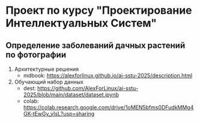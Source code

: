 # Проект по курсу "Проектирование Интеллектуальных Систем"
## Определение заболеваний дачных растений по фотографии
1. Архитектурные решения
    - mdbook: <https://alexforlinux.github.io/ai-sstu-2025/description.html>
2. Обучающий набор данных
    - dest: <https://github.com/AlexForLinux/ai-sstu-2025/blob/main/dataset/dataset.ipynb>
    - colab: <https://colab.research.google.com/drive/1oMEN5bfms0DFudkMMg4GK-tEwGy_vIsL?usp=sharing>

